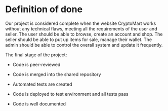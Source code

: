 # Definition of done 

Our project is considered complete when the website CryptoMart works without any technical flaws, meeting all the requirements of the user and seller. 
The user should be able to browse, create an account and shop.
The seller should be able to put up items for sale, manage their wallet.
The admin should be able to control the overall system and update it frequently. 

The final stage of the project: 

* Code is peer-reviewed

* Code is merged into the shared repository 

* Automated tests are created

* Code is deployed to test environment and all tests pass

* Code is well documented
